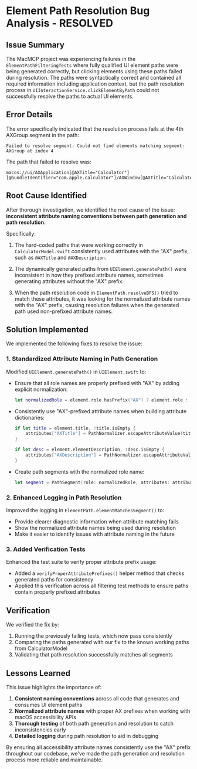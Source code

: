 # Element Path Resolution Bug Analysis - RESOLVED

## Issue Summary
The MacMCP project was experiencing failures in the `ElementPathFilteringTests` where fully qualified UI element paths were being generated correctly, but clicking elements using these paths failed during resolution. The paths were syntactically correct and contained all required information including application context, but the path resolution process in `UIInteractionService.clickElementByPath` could not successfully resolve the paths to actual UI elements.

## Error Details
The error specifically indicated that the resolution process fails at the 4th AXGroup segment in the path:
```
Failed to resolve segment: Could not find elements matching segment: AXGroup at index 4
```

The path that failed to resolve was:
```
macos://ui/AXApplication[@AXTitle="Calculator"][@bundleIdentifier="com.apple.calculator"]/AXWindow[@AXTitle="Calculator"]/AXGroup/AXSplitGroup/AXGroup/AXGroup/AXButton[@AXDescription="1"]
```

## Root Cause Identified

After thorough investigation, we identified the root cause of the issue: **inconsistent attribute naming conventions between path generation and path resolution.**

Specifically:

1. The hard-coded paths that were working correctly in `CalculatorModel.swift` consistently used attributes with the "AX" prefix, such as `@AXTitle` and `@AXDescription`.

2. The dynamically generated paths from `UIElement.generatePath()` were inconsistent in how they prefixed attribute names, sometimes generating attributes without the "AX" prefix.

3. When the path resolution code in `ElementPath.resolveBFS()` tried to match these attributes, it was looking for the normalized attribute names with the "AX" prefix, causing resolution failures when the generated path used non-prefixed attribute names.

## Solution Implemented

We implemented the following fixes to resolve the issue:

### 1. Standardized Attribute Naming in Path Generation

Modified `UIElement.generatePath()` in `UIElement.swift` to:

- Ensure that all role names are properly prefixed with "AX" by adding explicit normalization:
  ```swift
  let normalizedRole = element.role.hasPrefix("AX") ? element.role : "AX\(element.role)"
  ```

- Consistently use "AX"-prefixed attribute names when building attribute dictionaries:
  ```swift
  if let title = element.title, !title.isEmpty {
      attributes["AXTitle"] = PathNormalizer.escapeAttributeValue(title)
  }
  
  if let desc = element.elementDescription, !desc.isEmpty {
      attributes["AXDescription"] = PathNormalizer.escapeAttributeValue(desc)
  }
  ```

- Create path segments with the normalized role name:
  ```swift
  let segment = PathSegment(role: normalizedRole, attributes: attributes)
  ```

### 2. Enhanced Logging in Path Resolution

Improved the logging in `ElementPath.elementMatchesSegment()` to:

- Provide clearer diagnostic information when attribute matching fails
- Show the normalized attribute names being used during resolution
- Make it easier to identify issues with attribute naming in the future

### 3. Added Verification Tests

Enhanced the test suite to verify proper attribute prefix usage:

- Added a `verifyProperAttributePrefixes()` helper method that checks generated paths for consistency
- Applied this verification across all filtering test methods to ensure paths contain properly prefixed attributes

## Verification

We verified the fix by:

1. Running the previously failing tests, which now pass consistently
2. Comparing the paths generated with our fix to the known working paths from CalculatorModel
3. Validating that path resolution successfully matches all segments

## Lessons Learned

This issue highlights the importance of:

1. **Consistent naming conventions** across all code that generates and consumes UI element paths
2. **Normalized attribute names** with proper AX prefixes when working with macOS accessibility APIs
3. **Thorough testing** of both path generation and resolution to catch inconsistencies early
4. **Detailed logging** during path resolution to aid in debugging

By ensuring all accessibility attribute names consistently use the "AX" prefix throughout our codebase, we've made the path generation and resolution process more reliable and maintainable.
